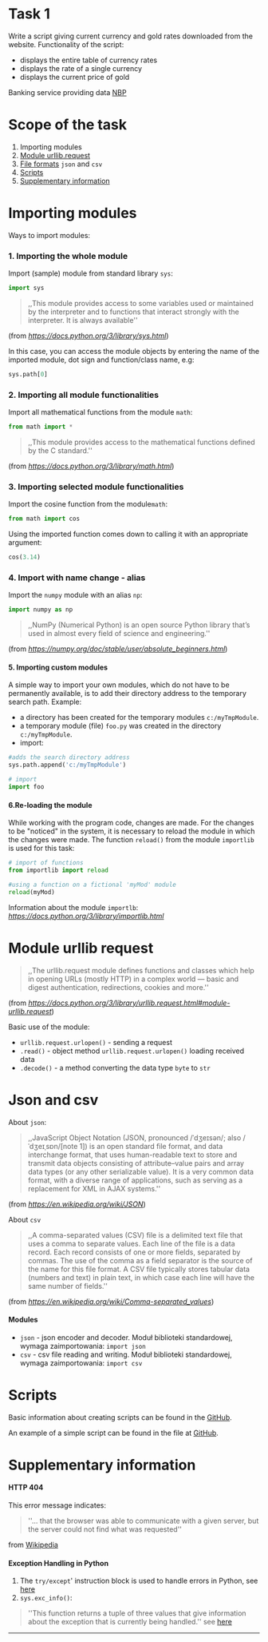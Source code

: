 # Task 1

Write a script giving current currency and gold rates downloaded from the website. Functionality of the script:

  - displays the entire table of currency rates
  - displays the rate of a single currency
  - displays the current price of gold

Banking service providing data [NBP](http://api.nbp.pl/)

# Scope of the task

  1. Importing modules
  2. [Module urllib.request](#module-urllib-request)
  3. [File formats](#json-and-csv) `json` and `csv`
  4. [Scripts](#scripts)
  5. [Supplementary information](#supplementary-information)



# Importing modules

Ways to import modules:

### 1. Importing the whole module
Import (sample) module from standard library `sys`:

```python
import sys
```

> ,,This module provides access to some variables used or maintained by the interpreter and to functions that interact strongly with the interpreter. It is always available''

(from *https://docs.python.org/3/library/sys.html*)

In this case, you can access the module objects by entering the name of the imported module, dot sign and function/class name, e.g:

```python
sys.path[0]
```


### 2. Importing all module functionalities

Import all mathematical functions from the module `math`:

```python
from math import *
```

> ,,This module provides access to the mathematical functions defined by the C standard.''

(from *https://docs.python.org/3/library/math.html*)



### 3. Importing selected module functionalities

Import the cosine function from the module`math`:
```python
from math import cos
```

Using the imported function comes down to calling it with an appropriate argument:
```python
cos(3.14)
```



### 4. Import with name change - alias

Import the `numpy` module with an alias `np`: 
```python
import numpy as np
```

> ,,NumPy (Numerical Python) is an open source Python library that’s used in almost every field of science and engineering.''

(from *https://numpy.org/doc/stable/user/absolute_beginners.html*)


#### 5. Importing custom modules

A simple way to import your own modules, which do not have to be permanently available, is to add their directory address to the temporary search path. Example:

  - a directory has been created for the temporary modules `c:/myTmpModule`.
  - a temporary module (file) `foo.py` was created in the directory `c:/myTmpModule`.
  - import:

```python
#adds the search directory address
sys.path.append('c:/myTmpModule')

# import
import foo

```

#### 6.Re-loading the module

While working with the program code, changes are made. For the changes to be "noticed" in the system, it is necessary to reload the module in which the changes were made. The function `reload()` from the module `importlib` is used for this task:

```python
# import of functions
from importlib import reload

#using a function on a fictional 'myMod' module
reload(myMod)

```
Information about the module `importlb`: *https://docs.python.org/3/library/importlib.html*



# Module urllib request

>,,The urllib.request module defines functions and classes which help in opening URLs (mostly HTTP) in a complex world — basic and digest authentication, redirections, cookies and more.''

(from *https://docs.python.org/3/library/urllib.request.html#module-urllib.request*)

Basic use of the module:

  - `urllib.request.urlopen()` - sending a request 
  - `.read()` - object method `urllib.request.urlopen()` loading received data
  - `.decode()` - a method converting the data type `byte` to `str`


# Json and csv

About `json`:
>,,JavaScript Object Notation (JSON, pronounced /ˈdʒeɪsən/; also /ˈdʒeɪˌsɒn/[note 1]) is an open standard file format, and data interchange format, that uses human-readable text to store and transmit data objects consisting of attribute–value pairs and array data types (or any other serializable value). It is a very common data format, with a diverse range of applications, such as serving as a replacement for XML in AJAX systems.''

(from *https://en.wikipedia.org/wiki/JSON*)


About `csv`
>,,A comma-separated values (CSV) file is a delimited text file that uses a comma to separate values. Each line of the file is a data record. Each record consists of one or more fields, separated by commas. The use of the comma as a field separator is the source of the name for this file format. A CSV file typically stores tabular data (numbers and text) in plain text, in which case each line will have the same number of fields.''

(from *https://en.wikipedia.org/wiki/Comma-separated_values*)


#### Modules

  - `json` - json encoder and decoder. Moduł biblioteki standardowej, wymaga zaimportowania:  `import json`
  - `csv` - csv file reading and writing. Moduł biblioteki standardowej,  wymaga zaimportowania:  `import csv`




# Scripts

Basic information about creating scripts can be found in the  [GitHub](https://github.com/RemoteSys/entry/blob/master/scriptsInfo.md).

An example of a simple script can be found in the file at [GitHub](https://github.com/RemoteSys/entry/blob/master/testScript.py).


# Supplementary information

#### HTTP 404

This error message indicates:
> ''... that the browser was able to communicate with a given server, but the server could not find what was requested''

from [Wikipedia](https://en.wikipedia.org/wiki/HTTP_404)

#### Exception Handling in Python

 1. The `try/except`' instruction block is used to handle errors in Python, see [here](https://docs.python.org/3/tutorial/errors.html)
 2. `sys.exc_info()`:
   >''This function returns a tuple of three values that give information about the exception that is currently being handled.''
   see [here](https://docs.python.org/3/library/sys.html)

---





